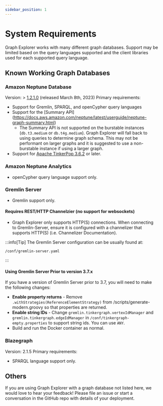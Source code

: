 ```yaml
---
sidebar_position: 1
---
```


# System Requirements

Graph Explorer works with many different graph databases.  Support may be limited based on the query languages supported and the client libraries used for each supported query language.

## Known Working Graph Databases

### Amazon Neptune Database

Version: > [1.2.1.0](https://docs.aws.amazon.com/neptune/latest/userguide/engine-releases-1.2.1.0.html) (released March 8th, 2023)
Primary requirements:
- Support for Gremlin, SPARQL, and openCypher query languages
- Support for the [Summary API] (https://docs.aws.amazon.com/neptune/latest/userguide/neptune-graph-summary.html)
    - The Summary API is not supported on the burstable instances (`db.t3.medium` or `db.t4g.medium`).  Graph Explorer will fall back to using queries to determine graph schema.  This may not be performant on larger graphs and it is suggested to use a non-burstable instance if using a larger graph.
- Support for [Apache TinkerPop 3.6.2](https://tinkerpop.apache.org/docs/3.6.2/reference/) or later.

### Amazon Neptune Analytics

- openCypher query language support only.

### Gremlin Server

- Gremlin support only.

#### Requires REST/HTTP Channelzier (no support for websockets)
- Graph Explorer only supports HTTP(S) connections. When connecting to Gremlin-Server, ensure it is configured with a channelizer that supports HTTP(S) (i.e. Channelizer Documentation).

:::info[Tip]
The Gremlin Server configuration can be usually found at:
```
/conf/gremlin-server.yaml
```
:::

#### Using Gremlin Server Prior to version 3.7.x

If you have a version of Gremlin Server prior to 3.7, you will need to make the following changes:
- **Enable property returns** - Remove `.withStrategies(ReferenceElementStrategy)` from /scripts/generate-modern.groovy so that properties are returned.
- **Enable string IDs** - Change `gremlin.tinkergraph.vertexIdManager` and `gremlin.tinkergraph.edgeIdManager` in `/conf/tinkergraph-empty.properties` to support string ids. You can use `ANY`.
- Build and run the Docker container as normal.


### Blazegraph

Version: 2.1.5
Primary requirements:
- SPARQL language support only.

## Others

If you are using Graph Explorer with a graph database not listed here, we would love to hear your feedback!  Please file an issue or start a conversation in the GitHub repo with details of your deployment.